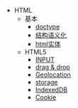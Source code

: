 * HTML
  - 基本
    * [doctype](html/basic/01.md)
    * [结构语义化](html/basic/02.md)
    * [html实体](html/basic/03.md)
  - HTML5
    * [INPUT](html/html5/01.md)
    * [drag & drop](html/html5/02.md)
    * [Geolocation](html/html5/03.md)
    * [storage](html/html5/04.md)
    * [IndexedDB](html/html5/05.md)
    * [Cookie](html/html5/06.md)